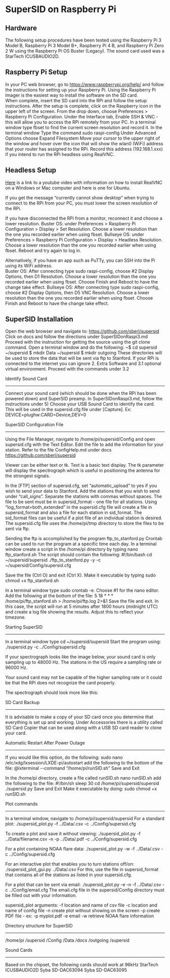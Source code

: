 ﻿# SuperSID on Raspberry Pi

## Hardware

The following setup procedures have been tested using the Raspberry Pi 3 Model B, Raspberry Pi 3 Model B+, Raspberry Pi 4 B, and Raspberry Pi Zero 2 W using the Raspberry Pi OS Buster (Legacy). 
The sound card used was a StarTech ICUSBAUDIO2D.  

## Raspberry Pi Setup

In your PC web browser, go to https://www.raspberrypi.org/help/ and follow the instructions for setting up your Raspberry Pi.
Using the Raspberry Pi Imager is the easiest way to install the software on the SD card.  
When complete, insert the SD card into the RPi and follow the setup instructions.
After the setup is complete, click on the Raspberry icon in the upper left of the screen.
From the drop down, choose Preferences > Raspberry Pi Configuration.
Under the Interface tab, Enable SSH & VNC - this will allow you to access the RPi remotely from your PC.
In a terminal window type fbset to find the current screen resolution and record it.
In the terminal window
Type the command sudo raspi-config
Under Advanced Options choose Expand Filesystem
Move your cursor to the upper right of the window and hover over the icon that will show the wlan0 (WiFi) address that your router has assigned to the RPi.  Record this address (192.168.1.xxx) if you intend to run the RPi headless using RealVNC.  


## Headless Setup

[Here](https://youtu.be/NWBmYnNvN3A) is a link to a youtube video with information on how to install RealVNC on a Windows or Mac computer and here is one for Ubuntu.
  
If you get the message “currently cannot show desktop” when trying to connect to the RPi from your PC, you must lower the screen resolution of the RPi.


If you have disconnected the RPi from a monitor, reconnect it and choose a lower resolution.
Buster OS: under Preferences > Raspberry Pi Configuration > Display > Set Resolution.  Choose a lower resolution than the one you recorded earlier when using fbset.
Bullseye OS: under Preferences > Raspberry Pi Configuration > Display > Headless Resolution.  Choose a lower resolution than the one you recorded earlier when using fbset.
Reboot and try again to log in.


Alternatively, if you have an app such as PuTTy, you can SSH into the Pi using its WiFi address.  
Buster OS: After connecting type sudo raspi-config, choose #2 Display Options, then D1 Resolution.  Choose a lower resolution than the one you recorded earlier when using fbset.  Choose Finish and Reboot to have the change take effect.
Bullseye OS:  After connecting type sudo raspi-config, choose #2 Display Options, then D5 VNC Resolution.  Choose a lower resolution than the one you recorded earlier when using fbset.  Choose Finish and Reboot to have the change take effect.


## SuperSID Installation

Open the web browser and navigate to: https://github.com/sberl/supersid
Click on docs and follow the directions under SuperSIDonRaspi3.md
Proceed with the instruction for getting the source using the git clone command.
Open a terminal window and do the following:
~$ cd supersid
~/supersid $ mkdir Data
~/supersid $ mkdir outgoing
These directories will be used to store the data that will be sent via ftp to Stanford.
If your RPi is connected to the internet you can ignore 2. Extra Software and 3.1 optional virtual environment.
Proceed with the commands under 3.2


Identify Sound Card
________________




Connect your sound card (which should be done when the RPi has been powered down) and SuperSID preamp.
In SuperSIDonRaspi3.md, follow the instructions under 5) Choose your USB Sound Card to identify the card.  This will be used in the supersid.cfg file under [Capture].  Ex: DEVICE=plughw:CARD=Device,DEV=0 


SuperSID Configuration File
________________




Using the File Manager, navigate to /home/pi/supersid/Config and open supersid.cfg with the Text Editor.
Edit the file to add the information for your station.  Refer to the file ConfigHelp.md under docs https://github.com/sberl/supersid  


Viewer can be either text or tk.  Text is a basic text display.  The tk parameter will display the spectrograph which is useful in positioning the antenna for the strongest signals.  


In the [FTP] section of supersid.cfg, set “automatic_upload” to yes if you wish to send your data to Stanford.  Add the stations that you wish to send under “call_signs”.  Separate the stations with commas without spaces.  The file to be sent must be in supersid_format - one file for all stations.  Using “log_format=both_extended” in the supersid.cfg file will create a file in supersid_format and also a file for each station in sid_format.  The sid_format files can be useful if a plot file of an individual station is desired.
The supersid.cfg file uses the /home/pi/tmp directory to store the files to be sent via ftp.


Sending the ftp is accomplished by the program ftp_to_stanford.py
Crontab can be used to run the program at a specific time each day.
In a terminal window create a script in the /home/pi directory by typing nano ftp_stanford.sh   The script should contain the following: 
#!/bin/bash
cd ~/supersid/supersid
./ftp_to_stanford.py -y -c ~/supersid/Config/supersid.cfg


Save the file (Ctrl O) and exit (Ctrl X).
Make it executable by typing sudo chmod +x ftp_stanford.sh 


In a terminal window type sudo crontab -e.  Choose #1 for the nano editor.  Add the following at the bottom of the file:
5 18 * * * /home/pi/ftp_stanford.sh > /home/pi/ftp.log 2>&1
Save the file and exit.
In this case, the script will run at 5 minutes after 1800 hours (midnight UTC) and create a log file showing the results.  Adjust this to reflect your timezone. 


Starting SuperSID
________________




In a terminal window type cd ~/supersid/supersid
Start the program using: ./supersid.py -c ../Config/supersid.cfg


If your spectrograph looks like the image below, your sound card is only sampling up to 48000 Hz.  The stations in the US require a sampling rate or 96000 Hz.  
  



Your sound card may not be capable of the higher sampling rate or it could be that the RPi does not recognize the card properly.  


The spectrograph should look more like this:
  



SD Card Backup
________________




It is advisable to make a copy of your SD card once you determine that everything is set up and working.  Under Accessories there is a utility called SD Card Copier that can be used along with a USB SD card reader to clone your card.


Automatic Restart After Power Outage
________________




If you would like this option, do the following:
sudo nano /etc/xdg/lxsession/LXDE-pi/autostart
add the following to the bottom of the file:
@lxterminal --command “/home/pi/runSID.sh”
Save and Exit


In the /home/pi directory, create a file called runSID.sh
nano runSID.sh
add the following to the file:
#!/bin/sh
sleep 30
cd /home/pi/supersid/supersid
./supersid.py
Save and Exit
Make it executable by doing:
sudo chmod +x runSID.sh


Plot commands
________________




In a terminal window, navigate to /home/pi/supersid/supersid
For a standard plot:
./supersid_plot.py -f ../Data/<filename>.csv -c ../Config/supersid.cfg


To create a plot and save it without viewing:
./supersid_plot.py -f ../Data/filename.csv -n -p ../Data/<filename>.pdf -c ../Config/supersid.cfg


For a plot containing NOAA flare data:
./supersid_plot.py -w -f ../Data/<filename>.csv -c ../Config/supersid.cfg


For an interactive plot that enables you to turn stations off/on:
./supersid_plot_gui.py ../Data/<filename>.csv
For this, use the file in supersid_format that contains all of the stations as listed in your supersid.cfg.


For a plot that can be sent via email:
./supersid_plot.py -e -n -f ../Data/<filename>.csv
 -c ../Config/email.cfg
The email.cfg file in the supersid/Config directory must be filled out with your information.


supersid_plot arguments:
-f        location and name of csv file
-c        location and name of config file
-n        create plot without showing on the screen
-p        create PDF file - ex: -p myplot.pdf
-e        email
-w        retrieve NOAA flare information




Directory structure for SuperSID
________________




/home/pi
        /supersid
                /Config
                /Data
                /docs
                /outgoing
                /supersid


Sound Cards
________________




Based on the chipset, the following cards should work at 96kHz
StarTech ICUSBAUDIO2D
Syba SD-DAC63094
Syba SD-DAC63095

